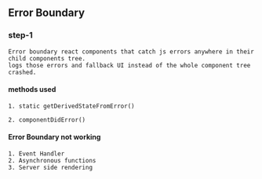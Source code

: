 ## Error Boundary

### step-1
```
Error boundary react components that catch js errors anywhere in their child components tree.
logs those errors and fallback UI instead of the whole component tree crashed.
```

#### methods used
```
1. static getDerivedStateFromError()

2. componentDidError()

```

#### Error Boundary not working
```
1. Event Handler
2. Asynchronous functions
3. Server side rendering

```